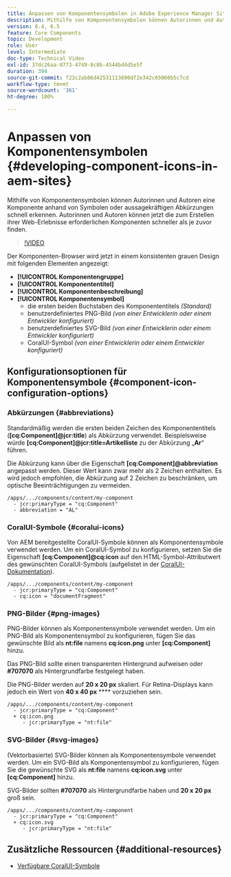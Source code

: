 ```yaml
---
title: Anpassen von Komponentensymbolen in Adobe Experience Manager Sites
description: Mithilfe von Komponentensymbolen können Autorinnen und Autoren eine Komponente anhand von Symbolen oder aussagekräftigen Abkürzungen schnell erkennen. Autorinnen und Autoren können jetzt die zum Erstellen ihrer Web-Erlebnisse erforderlichen Komponenten schneller als je zuvor finden.
version: 6.4, 6.5
feature: Core Components
topic: Development
role: User
level: Intermediate
doc-type: Technical Video
exl-id: 37dc26aa-0773-4749-8c8b-4544bd4d5e5f
duration: 394
source-git-commit: f23c2ab86d42531113690df2e342c65060b5c7cd
workflow-type: tm+mt
source-wordcount: '361'
ht-degree: 100%

---
```


# Anpassen von Komponentensymbolen {#developing-component-icons-in-aem-sites}

Mithilfe von Komponentensymbolen können Autorinnen und Autoren eine Komponente anhand von Symbolen oder aussagekräftigen Abkürzungen schnell erkennen. Autorinnen und Autoren können jetzt die zum Erstellen ihrer Web-Erlebnisse erforderlichen Komponenten schneller als je zuvor finden.

>[!VIDEO](https://video.tv.adobe.com/v/16778?quality=12&learn=on)

Der Komponenten-Browser wird jetzt in einem konsistenten grauen Design mit folgenden Elementen angezeigt:

* **[!UICONTROL Komponentengruppe]**
* **[!UICONTROL Komponententitel]**
* **[!UICONTROL Komponentenbeschreibung]**
* **[!UICONTROL Komponentensymbol]**
   * die ersten beiden Buchstaben des Komponententitels *(Standard)*
   * benutzerdefiniertes PNG-Bild *(von einer Entwicklerin oder einem Entwickler konfiguriert)*
   * benutzerdefiniertes SVG-Bild *(von einer Entwicklerin oder einem Entwickler konfiguriert)*
   * CoralUI-Symbol *(von einer Entwicklerin oder einem Entwickler konfiguriert)*

## Konfigurationsoptionen für Komponentensymbole {#component-icon-configuration-options}

### Abkürzungen {#abbreviations}

Standardmäßig werden die ersten beiden Zeichen des Komponententitels (**[cq:Component]@jcr:title**) als Abkürzung verwendet. Beispielsweise würde **[cq:Component]@jcr:title=Artikelliste** zu der Abkürzung „**Ar**“ führen.

Die Abkürzung kann über die Eigenschaft **[cq:Component]@abbreviation** angepasst werden. Dieser Wert kann zwar mehr als 2 Zeichen enthalten. Es wird jedoch empfohlen, die Abkürzung auf 2 Zeichen zu beschränken, um optische Beeinträchtigungen zu vermeiden.

```plain
/apps/.../components/content/my-component
  - jcr:primaryType = "cq:Component"
  - abbreviation = "AL"
```

### CoralUI-Symbole {#coralui-icons}

Von AEM bereitgestellte CoralUI-Symbole können als Komponentensymbole verwendet werden. Um ein CoralUI-Symbol zu konfigurieren, setzen Sie die Eigenschaft **[cq:Component]@cq:icon** auf den HTML-Symbol-Attributwert des gewünschten CoralUI-Symbols (aufgelistet in der [CoralUI-Dokumentation](https://helpx.adobe.com/de/experience-manager/6-5/sites/developing/using/reference-materials/coral-ui/coralui3/Coral.Icon.html)).

```plain
/apps/.../components/content/my-component
  - jcr:primaryType = "cq:Component"
  - cq:icon = "documentFragment"
```

### PNG-Bilder {#png-images}

PNG-Bilder können als Komponentensymbole verwendet werden. Um ein PNG-Bild als Komponentensymbol zu konfigurieren, fügen Sie das gewünschte Bild als **nt:file** namens **cq:icon.png** unter **[cq:Component]** hinzu.

Das PNG-Bild sollte einen transparenten Hintergrund aufweisen oder **#707070** als Hintergrundfarbe festgelegt haben.

Die PNG-Bilder werden auf **20 x 20 px** skaliert. Für Retina-Displays kann jedoch ein Wert von **40 x 40 px** **** vorzuziehen sein.

```plain
/apps/.../components/content/my-component
  - jcr:primaryType = "cq:Component"
  + cq:icon.png
     - jcr:primaryType = "nt:file"
```

### SVG-Bilder {#svg-images}

(Vektorbasierte) SVG-Bilder können als Komponentensymbole verwendet werden. Um ein SVG-Bild als Komponentensymbol zu konfigurieren, fügen Sie die gewünschte SVG als **nt:file** namens **cq:icon.svg** unter **[cq:Component]** hinzu.

SVG-Bilder sollten **#707070** als Hintergrundfarbe haben und **20 x 20 px** groß sein.

```plain
/apps/.../components/content/my-component
  - jcr:primaryType = "cq:Component"
  + cq:icon.svg
     - jcr:primaryType = "nt:file"
```

## Zusätzliche Ressourcen {#additional-resources}

* [Verfügbare CoralUI-Symbole](https://helpx.adobe.com/de/experience-manager/6-5/sites/developing/using/reference-materials/coral-ui/coralui3/Coral.Icon.html)
